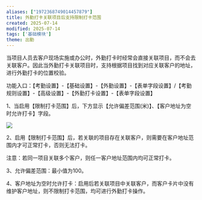 ```yaml
---
aliases: ["1972368749014457879"]
title: 外勤打卡关联项目后支持限制打卡范围
created: 2025-07-14
modified: 2025-07-14
tags: ['基础模块']
theme: 出勤
---
```


当项目人员去客户现场实施或办公时，外勤打卡时经常会直接关联项目，而不会去关联客户。因此当外勤打卡关联项目时，支持根据项目找到对应关联客户的地址，进行外勤打卡的位置校验。

功能入口：【考勤设置】-【基础设置】-【外勤设置】-【表单字段设置】/【考勤规则设置】-【高级设置】-【外勤打卡设置】-【表单字段设置】

1、当启用【限制打卡范围】后，下方显示【允许偏差范围(米)】、【客户地址为空时允许打卡】字段。

![](https://myhelpdoc.oss-cn-heyuan.aliyuncs.com/mdimages/24cd6949b88cea30f19a47532a86cc31.jpg)

2、启用【限制打卡范围】后，若关联的项目存在关联客户，则需要在客户地址范围内才可正常打卡，否则无法打卡。

注意：若同一项目关联多个客户，则任一客户地址范围内均可正常打卡。

3、允许偏差范围：最小值为100。

4、客户地址为空时允许打卡：启用后若关联项目中关联客户，而客户卡片中没有维护客户地址，则不限制打卡范围，均可进行外勤打卡操作。

